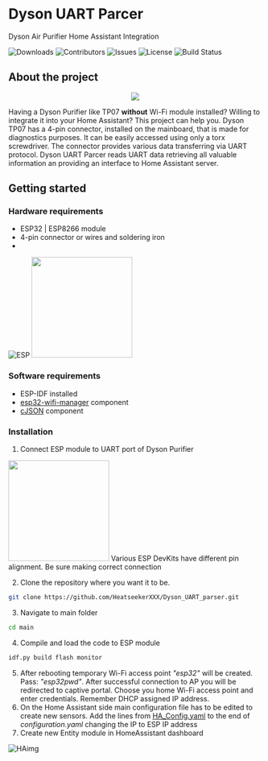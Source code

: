 # Dyson UART Parcer
Dyson Air Purifier Home Assistant Integration

![Downloads](https://img.shields.io/github/downloads/HeatseekerXXX/Dyson_UART_parser/total) ![Contributors](https://img.shields.io/github/contributors/HeatseekerXXX/Dyson_UART_parser?color=dark-green) ![Issues](https://img.shields.io/github/issues/HeatseekerXXX/Dyson_UART_parser) ![License](https://img.shields.io/github/license/HeatseekerXXX/Dyson_UART_parser)
![Build Status](https://travis-ci.org/joemccann/dillinger.svg?branch=master)

## About the project
<div align="center"> <img src="https://dyson-h.assetsadobe2.com/is/image/content/dam/dyson/images/products/hero/369806-01.png?$responsive$&cropPathE=desktop&fit=stretch,1&wid=200"></div>

Having a Dyson Purifier like TP07 **without** Wi-Fi module installed? Willing to integrate it into your Home Assistant? This project can help you. Dyson TP07 has a 4-pin connector, installed on the mainboard, that is made for diagnostics purposes. It can be easily accessed using only a torx screwdriver. The connector provides various data transferring via UART protocol.
Dyson UART Parcer reads UART data retrieving all valuable information an providing an interface to Home Assistant server.
## Getting started
### Hardware requirements
* ESP32 | ESP8266 module
* 4-pin connector or wires and soldering iron
* 
![ESP](https://www.espressif.com/sites/default/files/dev-board/ESP32-DevKitC%28ESP32-WROVER-E%29_0.png)
<img src="https://cdn-shop.adafruit.com/970x728/4924-00.jpg" width="200" height="200" />

### Software requirements
* ESP-IDF installed
* [esp32-wifi-manager](https://github.com/tonyp7/esp32-wifi-manager) component
* [cJSON](https://github.com/DaveGamble/cJSON) component
### Installation
1. Connect ESP module to UART port of Dyson Purifier
<img src="https://raw.githubusercontent.com/HeatseekerXXX/Dyson_UART_parser/54ab2e0edabe3c31ec81d6e23ab24c21d948ef9e/Img/ESP_Dyson_connect.svg" width="200"/>
Various ESP DevKits have different pin alignment. Be sure making correct connection

2. Clone the repository where you want it to be.
```bash
git clone https://github.com/HeatseekerXXX/Dyson_UART_parser.git
```
3. Navigate to main folder
```bash
cd main
```
4. Compile and load the code to ESP module
```bash
idf.py build flash monitor
```
5. After rebooting temporary Wi-Fi access point *"esp32"* will be created. Pass: *"esp32pwd"*. After successful connection to AP you will be redirected to captive portal. Choose you home Wi-Fi access point and enter credentials. Remember DHCP assigned IP address.
6. On the Home Assistant side main configuration file has to be edited to create new sensors. Add the lines from [HA_Config.yaml](https://github.com/HeatseekerXXX/Dyson_UART_parser/blob/master/HA_config.yaml) to the end of *configuration.yaml* changing the IP  to ESP IP address
7. Create new Entity module in HomeAssistant dashboard

![HAimg](https://github.com/HeatseekerXXX/Dyson_UART_parser/blob/master/Img/HA.png?raw=true)
